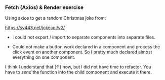 ### Fetch (Axios) & Render exercise

Using axios to get a random Christmas joke from:

https://sv443.net/jokeapi/v2/

* I could not export / import to separate components into separate files.

* Could not make a button work declared in a component and process the click event on another component. So I pretty much declared almost everything on one component.

I think I understand that (↑) now, but I did not have time to refactor. You have to *send* the function into the child component and execute it there.
